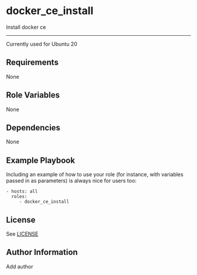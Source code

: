 docker_ce_install
=========

Install docker ce

------------

Currently used for Ubuntu 20

Requirements
------------

None

Role Variables
--------------

None

Dependencies
------------

None

Example Playbook
----------------

Including an example of how to use your role (for instance, with variables passed in as parameters) is always nice for users too:

    - hosts: all
      roles:
         - docker_ce_install

License
-------

See [LICENSE](https://github.com/IBM/community-automation/blob/master/LICENSE)

Author Information
------------------

Add author
